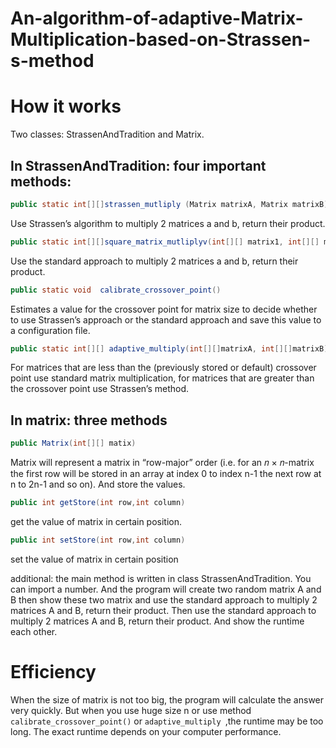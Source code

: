 # An-algorithm-of-adaptive-Matrix-Multiplication-based-on-Strassen-s-method
# How it works

Two classes: StrassenAndTradition and Matrix.

## In StrassenAndTradition: four important methods:

```java
public static int[][]strassen_mutliply (Matrix matrixA, Matrix matrixB)
```

Use Strassen’s algorithm to multiply 2 matrices a and b, return their product.

```java
public static int[][]square_matrix_mutliplyv(int[][] matrix1, int[][] matrix2)
```

Use the standard approach to multiply 2 matrices a and b, return their product.

```java
public static void  calibrate_crossover_point()
```

Estimates a value for the crossover point for matrix size to decide whether to use Strassen’s approach or the standard approach and save this value to a configuration file.

```java
public static int[][] adaptive_multiply(int[][]matrixA, int[][]matrixB)
```

For matrices that are less than the (previously stored or default) crossover point use standard matrix multiplication, for matrices that are greater than the crossover point use Strassen’s method.

## In matrix: three methods 

```java
public Matrix(int[][] matix)
```

Matrix will represent a matrix in “row-major” order (i.e. for an 𝑛 × 𝑛-matrix the first row will be stored in an array at index 0 to index n-1 the next row at n to 2n-1 and so on). And store the values.

```java
public int getStore(int row,int column)
```

get the value of matrix in certain position.

```java
public int setStore(int row,int column)
```

set the value of matrix in certain position

additional: the main method is written in class StrassenAndTradition. You can import a number. And the program will create two random matrix A and B then show these two matrix and use the standard approach to multiply 2 matrices A and B, return their product. Then use the standard approach to multiply 2 matrices A and B, return their product. And show the runtime each other. 

# Efficiency

When the size of matrix is not too big, the program will calculate the answer very quickly. But when you use huge size n or use method `calibrate_crossover_point()` or `adaptive_multiply `,the runtime may be too long. The exact runtime depends on your computer performance.
